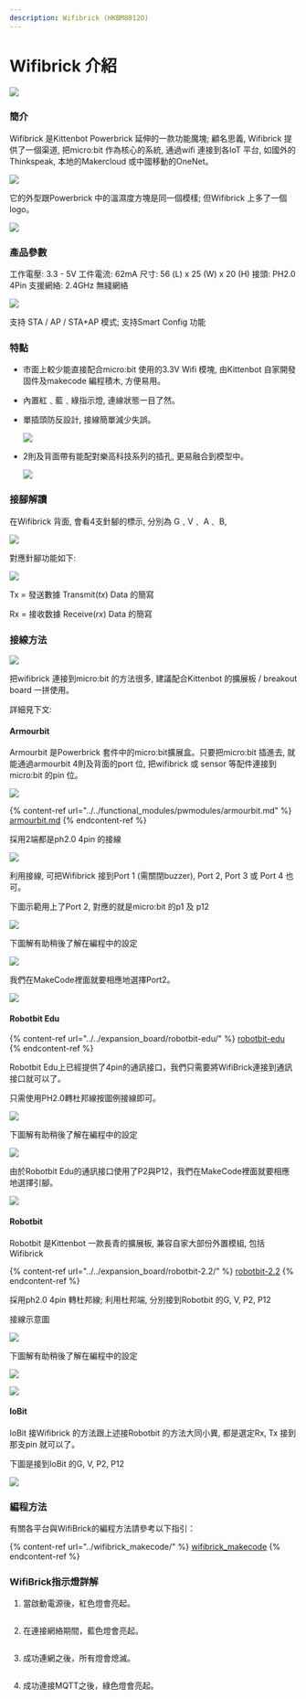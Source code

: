 ```yaml
---
description: Wifibrick (HKBM8012O)
---
```


# Wifibrick 介紹

![](https://kittenbothk.readthedocs.io/en/latest/\_images/wifibrick1.png)

### 簡介

Wifibrick 是Kittenbot Powerbrick 延伸的一款功能魔塊; 顧名思義, Wifibrick 提供了一個渠道, 把micro:bit 作為核心的系統, 通過wifi 連接到各IoT 平台, 如國外的Thinkspeak, 本地的Makercloud 或中國移動的OneNet。

![](https://kittenbothk.readthedocs.io/en/latest/\_images/wifi-01-11.png)

它的外型跟Powerbrick 中的溫濕度方塊是同一個模樣; 但Wifibrick 上多了一個logo。

![](https://kittenbothk.readthedocs.io/en/latest/\_images/wifi-021.png)

### 產品參數

工作電壓: 3.3 - 5V 工件電流: 62mA 尺寸: 56 (L) x 25 (W) x 20 (H) 接頭: PH2.0 4Pin 支援網絡: 2.4GHz 無綫網絡

![](https://kittenbothk.readthedocs.io/en/latest/\_images/wifi-05-11.png)

支持 STA / AP / STA+AP 模式; 支持Smart Config 功能

### 特點

* 巿面上較少能直接配合micro:bit 使用的3.3V Wifi 模塊, 由Kittenbot 自家開發固件及makecode 編程積木, 方便易用。
* 內置紅﹑藍﹑綠指示燈, 連線狀態一目了然。
*   單插頭防反設計, 接線簡單減少失誤。

    ![](https://kittenbothk.readthedocs.io/en/latest/\_images/wifi-04-11.png)
*   2則及背面帶有能配對樂高科技系列的插孔, 更易融合到模型中。

    ![](https://kittenbothk.readthedocs.io/en/latest/\_images/wifi-09-11.png)

### 接腳解讀

在Wifibrick 背面, 會看4支針腳的標示, 分別為 G﹑V﹑ A﹑ B,

![](https://kittenbothk.readthedocs.io/en/latest/\_images/wifi-22-11.png)

對應針腳功能如下:

![](https://kittenbothk.readthedocs.io/en/latest/\_images/wifi-23-11.png)

Tx = 發送數據 Transmit(_tx_) Data 的簡寫

Rx = 接收数據 Receive(_rx_) Data 的簡寫

### 接線方法

![](https://kittenbothk.readthedocs.io/en/latest/\_images/wifi-06-11.png)

把wifibrick 連接到micro:bit 的方法很多, 建議配合Kittenbot 的擴展板 / breakout board 一拼使用。

詳細見下文:

#### Armourbit

Armourbit 是Powerbrick 套件中的micro:bit擴展盒。只要把micro:bit 插進去, 就能通過armourbit 4則及背面的port 位, 把wifibrick 或 sensor 等配件連接到micro:bit 的pin 位。

![](https://kittenbothk.readthedocs.io/en/latest/\_images/wifi-07-11.png)

{% content-ref url="../../functional_modules/pwmodules/armourbit.md" %}
[armourbit.md](../../functional\_modules/pwmodules/armourbit.md)
{% endcontent-ref %}

採用2端都是ph2.0 4pin 的接線

![](https://kittenbothk.readthedocs.io/en/latest/\_images/wifi-08-11.png)

利用接線, 可把Wifibrick 接到Port 1 (需關閉buzzer), Port 2, Port 3 或 Port 4 也可。

下圖示範用上了Port 2, 對應的就是micro:bit 的p1 及 p12

![](https://kittenbothk.readthedocs.io/en/latest/\_images/wifibrick\_armourbit1.png)

下圖解有助稍後了解在編程中的設定

![](https://kittenbothk.readthedocs.io/en/latest/\_images/wifi-12-11.png)

我們在MakeCode裡面就要相應地選擇Port2。

![](https://kittenbothk.readthedocs.io/en/latest/\_images/armourbit.png)

#### Robotbit Edu

{% content-ref url="../../expansion_board/robotbit-edu/" %}
[robotbit-edu](../../expansion\_board/robotbit-edu/)
{% endcontent-ref %}

Robotbit Edu上已經提供了4pin的通訊接口，我們只需要將WifiBrick連接到通訊接口就可以了。

只需使用PH2.0轉杜邦線按圖例接線即可。

![](../../.gitbook/assets/wifibrick\_edu.png)

下圖解有助稍後了解在編程中的設定

![](https://kittenbothk.readthedocs.io/en/latest/\_images/wifi-18-11.png)

由於Robotbit Edu的通訊接口使用了P2與P12，我們在MakeCode裡面就要相應地選擇引腳。

![](https://kittenbothk.readthedocs.io/en/latest/\_images/edu22.png)

#### Robotbit

Robotbit 是Kittenbot 一款長青的擴展板, 兼容自家大部份外置模組, 包括Wifibrick

{% content-ref url="../../expansion_board/robotbit-2.2/" %}
[robotbit-2.2](../../expansion\_board/robotbit-2.2/)
{% endcontent-ref %}

採用ph2.0 4pin 轉杜邦線; 利用杜邦端, 分別接到Robotbit 的G, V, P2, P12

接線示意圖

![](../../.gitbook/assets/wifibrick\_2.2.png)

下圖解有助稍後了解在編程中的設定

![](https://kittenbothk.readthedocs.io/en/latest/\_images/wifi-18-11.png)

![](https://kittenbothk.readthedocs.io/en/latest/\_images/edu22.png)

#### IoBit

IoBit 接Wifibrick 的方法跟上述接Robotbit 的方法大同小異, 都是選定Rx, Tx 接到那支pin 就可以了。

下圖是接到IoBit 的G, V, P2, P12

![](https://kittenbothk.readthedocs.io/en/latest/\_images/iobit.png)

### 編程方法

有關各平台與WifiBrick的編程方法請參考以下指引：

{% content-ref url="../wifibrick_makecode/" %}
[wifibrick\_makecode](../wifibrick\_makecode/)
{% endcontent-ref %}

### WifiBrick指示燈詳解

1. 當啟動電源後，紅色燈會亮起。

<figure><img src="https://kittenbothk.readthedocs.io/en/latest/_images/led11.png" alt=""><figcaption></figcaption></figure>

2. 在連接網絡期間，藍色燈會亮起。

<figure><img src="https://kittenbothk.readthedocs.io/en/latest/_images/led21.png" alt=""><figcaption></figcaption></figure>

3. 成功連網之後，所有燈會熄滅。

&#x20;

<figure><img src="https://kittenbothk.readthedocs.io/en/latest/_images/led31.png" alt=""><figcaption></figcaption></figure>

4. 成功連接MQTT之後，綠色燈會亮起。

<figure><img src="https://kittenbothk.readthedocs.io/en/latest/_images/led41.png" alt=""><figcaption></figcaption></figure>
